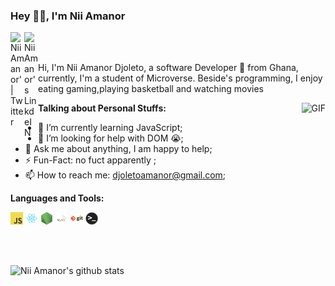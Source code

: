 ### Hey 👋🏽, I'm Nii Amanor

<a href="https://twitter.com/_djoleto_">
  <img align="left" alt="Nii Amanor'  | Twitter" width="22px" src="https://cdn.jsdelivr.net/npm/simple-icons@v3/icons/twitter.svg" />
</a>
<a href="https://linkedin.com/in/nii-amanor-djoleto-072b8a14a/">
  <img align="left" alt="Nii Amanor's LinkdeIN" width="22px" src="https://cdn.jsdelivr.net/npm/simple-icons@v3/icons/linkedin.svg" />
</a>

<br />
<br />

Hi, I'm Nii Amanor Djoleto, a software Developer 🚀 from Ghana, currently, I'm a student of Microverse. Beside's programming, I enjoy eating gaming,playing basketball and watching movies

  <img align="right" alt="GIF" height="70%" src="https://media.giphy.com/media/WTjXuYA2y4o3UZly3W/giphy.gif" />
  
**Talking about Personal Stuffs:**

- 🌱 I’m currently learning JavaScript; 
- 🤔 I’m looking for help with DOM 😭;
- 💬 Ask me about anything, I am happy to help;
- ⚡️ Fun-Fact: no fuct apparently ;
- 📫 How to reach me: djoletoamanor@gmail.com;

**Languages and Tools:**  

<code><img height="20" src="https://raw.githubusercontent.com/github/explore/80688e429a7d4ef2fca1e82350fe8e3517d3494d/topics/javascript/javascript.png"></code>
<code><img height="20" src="https://raw.githubusercontent.com/github/explore/80688e429a7d4ef2fca1e82350fe8e3517d3494d/topics/react/react.png"></code>
<code><img height="20" src="https://raw.githubusercontent.com/github/explore/80688e429a7d4ef2fca1e82350fe8e3517d3494d/topics/nodejs/nodejs.png"></code>
<code><img height="20" src="https://raw.githubusercontent.com/github/explore/80688e429a7d4ef2fca1e82350fe8e3517d3494d/topics/mysql/mysql.png"></code>
<code><img height="20" src="https://raw.githubusercontent.com/github/explore/80688e429a7d4ef2fca1e82350fe8e3517d3494d/topics/git/git.png"></code>
<code><img height="20" src="https://raw.githubusercontent.com/github/explore/80688e429a7d4ef2fca1e82350fe8e3517d3494d/topics/terminal/terminal.png"></code>

<br />
<br />

![Nii Amanor's github stats](https://github-readme-stats.vercel.app/api?username=ramrod433&theme=dark&show_icons=true)
